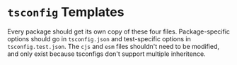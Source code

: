 # `tsconfig` Templates

Every package should get its own copy of these four files. Package-specific options should go in `tsconfig.json` and
test-specific options in `tsconfig.test.json`. The `cjs` and `esm` files shouldn't need to be modified, and only exist
because tsconfigs don't support multiple inheritence.
